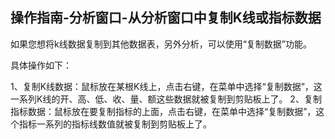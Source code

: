 ## 操作指南-分析窗口-从分析窗口中复制K线或指标数据

如果您想将k线数据复制到其他数据表，另外分析，可以使用“复制数据”功能。

具体操作如下：

1、复制K线数据：鼠标放在某根K线上，点击右键，在菜单中选择“复制数据”，这一系列K线的开、高、低、收、量、额这些数据就被复制到剪贴板上了。
2、复制指标数据：鼠标放在要复制指标的上面，点击右键，在菜单中选择“复制数据”，这个指标一系列的指标线数值就被复制到剪贴板上了。
